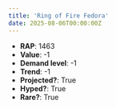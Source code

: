 ```yaml
---
title: 'Ring of Fire Fedora'
date: 2025-08-06T00:00:00Z
---
```

- **RAP**: 1463
- **Value**: -1
- **Demand level**: -1
- **Trend**: -1
- **Projected?**: True
- **Hyped?**: True
- **Rare?**: True
